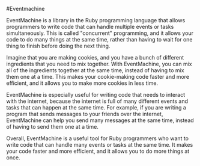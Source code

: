 #Eventmachine

EventMachine is a library in the Ruby programming language that allows programmers to write code that can handle multiple events or tasks simultaneously. This is called "concurrent" programming, and it allows your code to do many things at the same time, rather than having to wait for one thing to finish before doing the next thing.

Imagine that you are making cookies, and you have a bunch of different ingredients that you need to mix together. With EventMachine, you can mix all of the ingredients together at the same time, instead of having to mix them one at a time. This makes your cookie-making code faster and more efficient, and it allows you to make more cookies in less time.

EventMachine is especially useful for writing code that needs to interact with the internet, because the internet is full of many different events and tasks that can happen at the same time. For example, if you are writing a program that sends messages to your friends over the internet, EventMachine can help you send many messages at the same time, instead of having to send them one at a time.

Overall, EventMachine is a useful tool for Ruby programmers who want to write code that can handle many events or tasks at the same time. It makes your code faster and more efficient, and it allows you to do more things at once.




